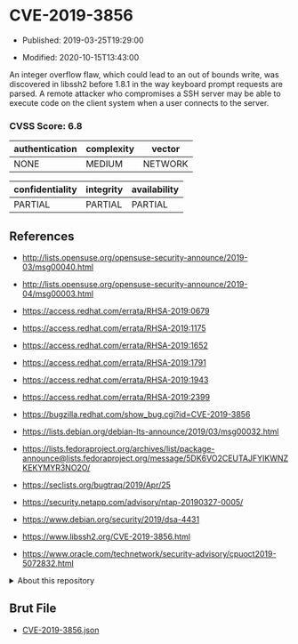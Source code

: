# CVE-2019-3856

- Published: 2019-03-25T19:29:00

- Modified: 2020-10-15T13:43:00

An integer overflow flaw, which could lead to an out of bounds write, was discovered in libssh2 before 1.8.1 in the way keyboard prompt requests are parsed. A remote attacker who compromises a SSH server may be able to execute code on the client system when a user connects to the server.

### CVSS Score: **6.8**

| authentication | complexity | vector |
| --- | --- | --- |
| NONE | MEDIUM | NETWORK |

| confidentiality | integrity | availability |
| --- | --- | --- |
| PARTIAL | PARTIAL | PARTIAL |

## References

* http://lists.opensuse.org/opensuse-security-announce/2019-03/msg00040.html

* http://lists.opensuse.org/opensuse-security-announce/2019-04/msg00003.html

* https://access.redhat.com/errata/RHSA-2019:0679

* https://access.redhat.com/errata/RHSA-2019:1175

* https://access.redhat.com/errata/RHSA-2019:1652

* https://access.redhat.com/errata/RHSA-2019:1791

* https://access.redhat.com/errata/RHSA-2019:1943

* https://access.redhat.com/errata/RHSA-2019:2399

* https://bugzilla.redhat.com/show_bug.cgi?id=CVE-2019-3856

* https://lists.debian.org/debian-lts-announce/2019/03/msg00032.html

* https://lists.fedoraproject.org/archives/list/package-announce@lists.fedoraproject.org/message/5DK6VO2CEUTAJFYIKWNZKEKYMYR3NO2O/

* https://seclists.org/bugtraq/2019/Apr/25

* https://security.netapp.com/advisory/ntap-20190327-0005/

* https://www.debian.org/security/2019/dsa-4431

* https://www.libssh2.org/CVE-2019-3856.html

* https://www.oracle.com/technetwork/security-advisory/cpuoct2019-5072832.html

<details>
<summary>About this repository</summary> 

  This repository is part of the project [Live Hack CVE](https://github.com/Live-Hack-CVE). Main website can be found [www.live-hack.org](https://www.live-hack.org) 
  
  Made by [Sn0wAlice](https://github.com/Sn0wAlice) for the people that care about security and need to have a feed of the latest CVEs. Hope you enjoy it, don't forget to star the repo and follow me on [Twitter](https://twitter.com/Sn0wAlice) and [Github](https://github.com/Sn0wAlice). And that is my [personnal website](https://www.alice-snow.me/)

  - [Home Page](https://github.com/Live-Hack-CVE)
  - [Framework](https://github.com/Live-Hack-CVE/cve-framework)
  - [CVE database](https://github.com/Live-Hack-CVE/full_database)
  - [Changelog](https://github.com/Live-Hack-CVE/Changelog)
</details>

## Brut File

* [CVE-2019-3856.json](https://raw.githubusercontent.com/Live-Hack-CVE/full_database/main/cves/2019/CVE-2019-3856.json)

